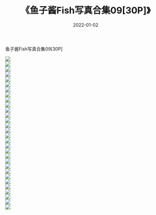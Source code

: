 ﻿---
layout: post
title:  《鱼子酱Fish写真合集09[30P]》
date:   2022-01-02
img: http://pic.660000.xyz/1:/性感/2021/鱼子酱Fish写真合集09[30P]/000.jpg
categories: [美女, 清纯, 唯美]
---

鱼子酱Fish写真合集09[30P]

  ![](http://pic.660000.xyz/1:/性感/2021/鱼子酱Fish写真合集09[30P]/001.jpg) <br> ![](http://pic.660000.xyz/1:/性感/2021/鱼子酱Fish写真合集09[30P]/002.jpg) <br> ![](http://pic.660000.xyz/1:/性感/2021/鱼子酱Fish写真合集09[30P]/003.jpg) <br> ![](http://pic.660000.xyz/1:/性感/2021/鱼子酱Fish写真合集09[30P]/004.jpg) <br> ![](http://pic.660000.xyz/1:/性感/2021/鱼子酱Fish写真合集09[30P]/005.jpg) <br> ![](http://pic.660000.xyz/1:/性感/2021/鱼子酱Fish写真合集09[30P]/006.jpg) <br> ![](http://pic.660000.xyz/1:/性感/2021/鱼子酱Fish写真合集09[30P]/007.jpg) <br> ![](http://pic.660000.xyz/1:/性感/2021/鱼子酱Fish写真合集09[30P]/008.jpg) <br> ![](http://pic.660000.xyz/1:/性感/2021/鱼子酱Fish写真合集09[30P]/009.jpg) <br> ![](http://pic.660000.xyz/1:/性感/2021/鱼子酱Fish写真合集09[30P]/010.jpg) <br> ![](http://pic.660000.xyz/1:/性感/2021/鱼子酱Fish写真合集09[30P]/011.jpg) <br> ![](http://pic.660000.xyz/1:/性感/2021/鱼子酱Fish写真合集09[30P]/012.jpg) <br> ![](http://pic.660000.xyz/1:/性感/2021/鱼子酱Fish写真合集09[30P]/013.jpg) <br> ![](http://pic.660000.xyz/1:/性感/2021/鱼子酱Fish写真合集09[30P]/014.jpg) <br> ![](http://pic.660000.xyz/1:/性感/2021/鱼子酱Fish写真合集09[30P]/015.jpg) <br> ![](http://pic.660000.xyz/1:/性感/2021/鱼子酱Fish写真合集09[30P]/016.jpg) <br> ![](http://pic.660000.xyz/1:/性感/2021/鱼子酱Fish写真合集09[30P]/017.jpg) <br> ![](http://pic.660000.xyz/1:/性感/2021/鱼子酱Fish写真合集09[30P]/018.jpg) <br> ![](http://pic.660000.xyz/1:/性感/2021/鱼子酱Fish写真合集09[30P]/019.jpg) <br> ![](http://pic.660000.xyz/1:/性感/2021/鱼子酱Fish写真合集09[30P]/020.jpg) <br> ![](http://pic.660000.xyz/1:/性感/2021/鱼子酱Fish写真合集09[30P]/021.jpg) <br> ![](http://pic.660000.xyz/1:/性感/2021/鱼子酱Fish写真合集09[30P]/022.jpg) <br> ![](http://pic.660000.xyz/1:/性感/2021/鱼子酱Fish写真合集09[30P]/023.jpg) <br> ![](http://pic.660000.xyz/1:/性感/2021/鱼子酱Fish写真合集09[30P]/024.jpg) <br> ![](http://pic.660000.xyz/1:/性感/2021/鱼子酱Fish写真合集09[30P]/025.jpg) <br> ![](http://pic.660000.xyz/1:/性感/2021/鱼子酱Fish写真合集09[30P]/026.jpg) <br> ![](http://pic.660000.xyz/1:/性感/2021/鱼子酱Fish写真合集09[30P]/027.jpg) <br> ![](http://pic.660000.xyz/1:/性感/2021/鱼子酱Fish写真合集09[30P]/028.jpg) <br> ![](http://pic.660000.xyz/1:/性感/2021/鱼子酱Fish写真合集09[30P]/029.jpg) <br> ![](http://pic.660000.xyz/1:/性感/2021/鱼子酱Fish写真合集09[30P]/030.jpg) <br>